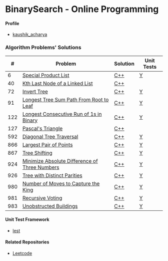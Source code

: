 BinarySearch - Online Programming
=============================

#### Profile
- [kaushik_acharya](https://binarysearch.com/@/kaushik_acharya)

### Algorithm Problems' Solutions

| # | Problem | Solution | Unit Tests |
|---|---------|----------|------------|
|6|[Special Product List](https://binarysearch.com/problems/Special-Product-List)|[C++](./src/special_product_list.cpp)|[Y](./test/special_product_list_test.cpp)|
|40|[Kth Last Node of a Linked List](https://binarysearch.io/problems/Kth-Last-Node-of-a-Linked-List)|[C++](./src/kth_last_node_of_a_linked_list.cpp)|
|72|[Invert Tree](https://binarysearch.com/problems/Invert-Tree)|[C++](./src/invert_tree.cpp)|[Y](./test/invert_tree_test.cpp)|
|91|[Longest Tree Sum Path From Root to Leaf](https://binarysearch.com/problems/Longest-Tree-Sum-Path-From-Root-to-Leaf)|[C++](./src/longest_tree_sum_path_from_root_to_leaf.cpp)|[Y](./test/longest_tree_sum_path_from_root_to_leaf_test.cpp)|
|122|[Longest Consecutive Run of 1s in Binary](https://binarysearch.com/problems/Longest-Consecutive-Run-of-1s-in-Binary)|[C++](./src/longest_consecutive_run_of_1s_in_binary.cpp)|[Y](./test/longest_consecutive_run_of_1s_in_binary_test.cpp)|
|127|[Pascal's Triangle](https://binarysearch.io/problems/Pascal's-Triangle)|[C++](./src/pascals_triangle.cpp)|
|592|[Diagonal Tree Traversal](https://binarysearch.com/problems/Diagonal-Tree-Traversal)|[C++](./src/diagonal_tree_traversal.cpp)|[Y](./test/diagonal_tree_traversal_test.cpp)|
|866|[Largest Pair of Points](https://binarysearch.com/problems/Largest-Pair-of-Points)|[C++](./src/largest_pair_of_points.cpp)|[Y](./test/largest_pair_of_points_test.cpp)|
|867|[Tree Shifting](https://binarysearch.com/problems/Tree-Shifting)|[C++](./src/tree_shifting.cpp)|[Y](./test/tree_shifting_test.cpp)|
|924|[Minimize Absolute Difference of Three Numbers](https://binarysearch.com/problems/Minimize-Absolute-Difference-of-Three-Numbers)|[C++](./src/minimize_absolute_difference_of_three_numbers.cpp)|[Y](./test/minimize_absolute_difference_of_three_numbers_test.cpp)|
|926|[Tree with Distinct Parities](https://binarysearch.com/problems/Tree-with-Distinct-Parities)|[C++](./src/tree_with_distinct_parities.cpp)|[Y](./test/tree_with_distinct_parities_test.cpp)|
|980|[Number of Moves to Capture the King](https://binarysearch.com/problems/Number-of-Moves-to-Capture-the-King)|[C++](./src/number_of_moves_to_capture_the_king.cpp)|[Y](./test/number_of_moves_to_capture_the_king_test.cpp)|
|981|[Recursive Voting](https://binarysearch.com/problems/Recursive-Voting)|[C++](./src/recursive_voting.cpp)|[Y](./test/recursive_voting_test.cpp)|
|983|[Unobstructed Buildings](https://binarysearch.com/problems/Unobstructed-Buildings)|[C++](./src/unobstructed_buildings.cpp)|[Y](./test/unobstructed_buildings_test.cpp)|

#### Unit Test Framework
- [lest](https://github.com/martinmoene/lest)

#### Related Repositories
- [Leetcode](https://github.com/kaushikacharya/leetcode)
